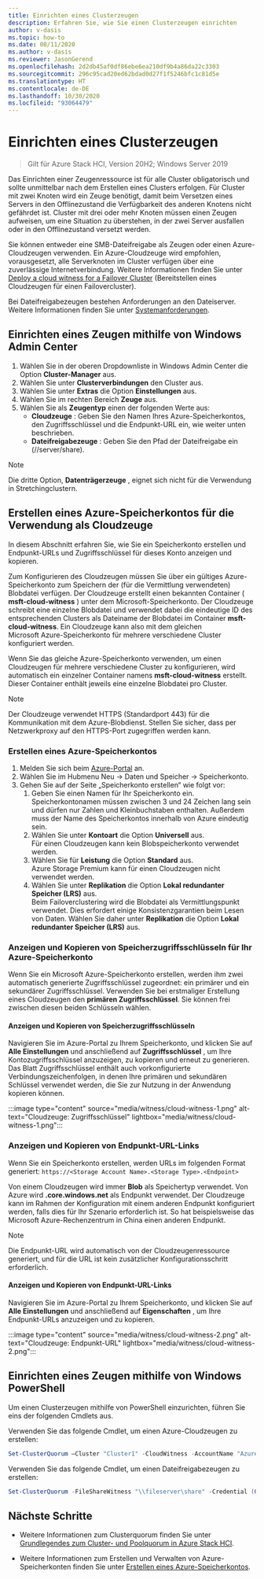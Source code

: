 ```yaml
---
title: Einrichten eines Clusterzeugen
description: Erfahren Sie, wie Sie einen Clusterzeugen einrichten
author: v-dasis
ms.topic: how-to
ms.date: 08/11/2020
ms.author: v-dasis
ms.reviewer: JasonGerend
ms.openlocfilehash: 2d2db45af0df86ebe6ea210df9b4a86da22c3303
ms.sourcegitcommit: 296c95cad20ed62bdad0d27f1f5246bfc1c81d5e
ms.translationtype: HT
ms.contentlocale: de-DE
ms.lasthandoff: 10/30/2020
ms.locfileid: "93064479"
---
```

# <a name="set-up-a-cluster-witness"></a>Einrichten eines Clusterzeugen

> Gilt für Azure Stack HCI, Version 20H2; Windows Server 2019

Das Einrichten einer Zeugenressource ist für alle Cluster obligatorisch und sollte unmittelbar nach dem Erstellen eines Clusters erfolgen. Für Cluster mit zwei Knoten wird ein Zeuge benötigt, damit beim Versetzen eines Servers in den Offlinezustand die Verfügbarkeit des anderen Knotens nicht gefährdet ist. Cluster mit drei oder mehr Knoten müssen einen Zeugen aufweisen, um eine Situation zu überstehen, in der zwei Server ausfallen oder in den Offlinezustand versetzt werden.  

Sie können entweder eine SMB-Dateifreigabe als Zeugen oder einen Azure-Cloudzeugen verwenden. Ein Azure-Cloudzeuge wird empfohlen, vorausgesetzt, alle Serverknoten im Cluster verfügen über eine zuverlässige Internetverbindung. Weitere Informationen finden Sie unter [Deploy a cloud witness for a Failover Cluster](/windows-server/failover-clustering/deploy-cloud-witness) (Bereitstellen eines Cloudzeugen für einen Failovercluster).

Bei Dateifreigabezeugen bestehen Anforderungen an den Dateiserver. Weitere Informationen finden Sie unter [Systemanforderungen](../concepts/system-requirements.md).

## <a name="set-up-a-witness-using-windows-admin-center"></a>Einrichten eines Zeugen mithilfe von Windows Admin Center

1. Wählen Sie in der oberen Dropdownliste in Windows Admin Center die Option **Cluster-Manager** aus.
1. Wählen Sie unter **Clusterverbindungen** den Cluster aus.
1. Wählen Sie unter **Extras** die Option **Einstellungen** aus.
1. Wählen Sie im rechten Bereich **Zeuge** aus.
1. Wählen Sie als **Zeugentyp** einen der folgenden Werte aus:
      - **Cloudzeuge** : Geben Sie den Namen Ihres Azure-Speicherkontos, den Zugriffsschlüssel und die Endpunkt-URL ein, wie weiter unten beschrieben.
      - **Dateifreigabezeuge** : Geben Sie den Pfad der Dateifreigabe ein (//server/share).

> [!NOTE]
> Die dritte Option, **Datenträgerzeuge** , eignet sich nicht für die Verwendung in Stretchingclustern.

## <a name="create-an-azure-storage-account-to-use-as-a-cloud-witness"></a>Erstellen eines Azure-Speicherkontos für die Verwendung als Cloudzeuge

In diesem Abschnitt erfahren Sie, wie Sie ein Speicherkonto erstellen und Endpunkt-URLs und Zugriffsschlüssel für dieses Konto anzeigen und kopieren.

Zum Konfigurieren des Cloudzeugen müssen Sie über ein gültiges Azure-Speicherkonto zum Speichern der (für die Vermittlung verwendeten) Blobdatei verfügen. Der Cloudzeuge erstellt einen bekannten Container ( **msft-cloud-witness** ) unter dem Microsoft-Speicherkonto. Der Cloudzeuge schreibt eine einzelne Blobdatei und verwendet dabei die eindeutige ID des entsprechenden Clusters als Dateiname der Blobdatei im Container **msft-cloud-witness**. Ein Cloudzeuge kann also mit dem gleichen Microsoft Azure-Speicherkonto für mehrere verschiedene Cluster konfiguriert werden.

Wenn Sie das gleiche Azure-Speicherkonto verwenden, um einen Cloudzeugen für mehrere verschiedene Cluster zu konfigurieren, wird automatisch ein einzelner Container namens **msft-cloud-witness** erstellt. Dieser Container enthält jeweils eine einzelne Blobdatei pro Cluster.

> [!NOTE]  
> Der Cloudzeuge verwendet HTTPS (Standardport 443) für die Kommunikation mit dem Azure-Blobdienst. Stellen Sie sicher, dass per Netzwerkproxy auf den HTTPS-Port zugegriffen werden kann.

### <a name="to-create-an-azure-storage-account"></a>Erstellen eines Azure-Speicherkontos

1. Melden Sie sich beim [Azure-Portal](https://portal.azure.com) an.
1. Wählen Sie im Hubmenu Neu -> Daten und Speicher -> Speicherkonto.
1. Gehen Sie auf der Seite „Speicherkonto erstellen“ wie folgt vor:
    1. Geben Sie einen Namen für Ihr Speicherkonto ein.
    <br>Speicherkontonamen müssen zwischen 3 und 24 Zeichen lang sein und dürfen nur Zahlen und Kleinbuchstaben enthalten. Außerdem muss der Name des Speicherkontos innerhalb von Azure eindeutig sein.
    1. Wählen Sie unter **Kontoart** die Option **Universell** aus.
    <br>Für einen Cloudzeugen kann kein Blobspeicherkonto verwendet werden.
    1. Wählen Sie für **Leistung** die Option **Standard** aus.
    <br>Azure Storage Premium kann für einen Cloudzeugen nicht verwendet werden.
    1. Wählen Sie unter **Replikation** die Option **Lokal redundanter Speicher (LRS)** aus.
    <br>Beim Failoverclustering wird die Blobdatei als Vermittlungspunkt verwendet. Dies erfordert einige Konsistenzgarantien beim Lesen von Daten. Wählen Sie daher unter **Replikation** die Option **Lokal redundanter Speicher (LRS)** aus.

### <a name="view-and-copy-storage-access-keys-for-your-azure-storage-account"></a>Anzeigen und Kopieren von Speicherzugriffsschlüsseln für Ihr Azure-Speicherkonto

Wenn Sie ein Microsoft Azure-Speicherkonto erstellen, werden ihm zwei automatisch generierte Zugriffsschlüssel zugeordnet: ein primärer und ein sekundärer Zugriffsschlüssel. Verwenden Sie bei erstmaliger Erstellung eines Cloudzeugen den **primären Zugriffsschlüssel**. Sie können frei zwischen diesen beiden Schlüsseln wählen.  

#### <a name="to-view-and-copy-storage-access-keys"></a>Anzeigen und Kopieren von Speicherzugriffsschlüsseln

Navigieren Sie im Azure-Portal zu Ihrem Speicherkonto, und klicken Sie auf **Alle Einstellungen** und anschließend auf **Zugriffsschlüssel** , um Ihre Kontozugriffsschlüssel anzuzeigen, zu kopieren und erneut zu generieren. Das Blatt Zugriffsschlüssel enthält auch vorkonfigurierte Verbindungszeichenfolgen, in denen Ihre primären und sekundären Schlüssel verwendet werden, die Sie zur Nutzung in der Anwendung kopieren können.

:::image type="content" source="media/witness/cloud-witness-1.png" alt-text="Cloudzeuge: Zugriffsschlüssel" lightbox="media/witness/cloud-witness-1.png":::

### <a name="view-and-copy-endpoint-url-links"></a>Anzeigen und Kopieren von Endpunkt-URL-Links

Wenn Sie ein Speicherkonto erstellen, werden URLs im folgenden Format generiert: `https://<Storage Account Name>.<Storage Type>.<Endpoint>`  

Von einem Cloudzeugen wird immer **Blob** als Speichertyp verwendet. Von Azure wird **.core.windows.net** als Endpunkt verwendet. Der Cloudzeuge kann im Rahmen der Konfiguration mit einem anderen Endpunkt konfiguriert werden, falls dies für Ihr Szenario erforderlich ist. So hat beispielsweise das Microsoft Azure-Rechenzentrum in China einen anderen Endpunkt.  

> [!NOTE]  
> Die Endpunkt-URL wird automatisch von der Cloudzeugenressource generiert, und für die URL ist kein zusätzlicher Konfigurationsschritt erforderlich.  

#### <a name="to-view-and-copy-endpoint-url-links"></a>Anzeigen und Kopieren von Endpunkt-URL-Links

Navigieren Sie im Azure-Portal zu Ihrem Speicherkonto, und klicken Sie auf **Alle Einstellungen** und anschließend auf **Eigenschaften** , um Ihre Endpunkt-URLs anzuzeigen und zu kopieren.  

:::image type="content" source="media/witness/cloud-witness-2.png" alt-text="Cloudzeuge: Endpunkt-URL" lightbox="media/witness/cloud-witness-2.png":::  

## <a name="set-up-a-witness-using-windows-powershell"></a>Einrichten eines Zeugen mithilfe von Windows PowerShell

Um einen Clusterzeugen mithilfe von PowerShell einzurichten, führen Sie eins der folgenden Cmdlets aus.

Verwenden Sie das folgende Cmdlet, um einen Azure-Cloudzeugen zu erstellen:

```powershell
Set-ClusterQuorum –Cluster "Cluster1" -CloudWitness -AccountName "AzureStorageAccountName" -AccessKey "AzureStorageAccountAccessKey"
```

Verwenden Sie das folgende Cmdlet, um einen Dateifreigabezeugen zu erstellen:

```powershell
Set-ClusterQuorum -FileShareWitness "\\fileserver\share" -Credential (Get-Credential)
```

## <a name="next-steps"></a>Nächste Schritte

- Weitere Informationen zum Clusterquorum finden Sie unter [Grundlegendes zum Cluster- und Poolquorum in Azure Stack HCI](../concepts/quorum.md).

- Weitere Informationen zum Erstellen und Verwalten von Azure-Speicherkonten finden Sie unter [Erstellen eines Azure-Speicherkontos](/azure/storage/common/storage-account-create).
